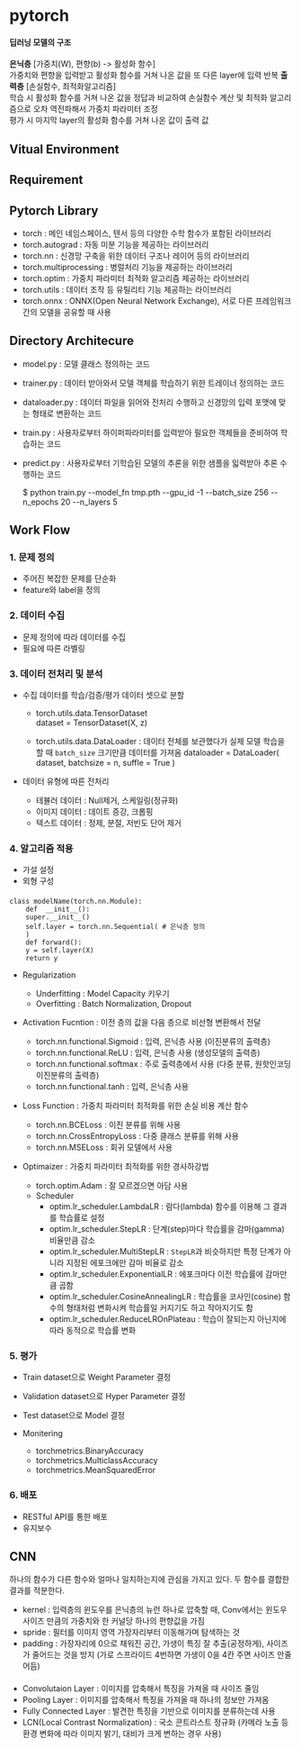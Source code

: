 # pytorch

#### 딥러닝 모델의 구조

**은닉층** [가중치(W), 편향(b) -> 활성화 함수]  
가중치와 편향을 입력받고 활성화 함수를 거쳐 나온 값을 또 다른 layer에 입력 반복
**출력층** [손실함수, 최적화알고리즘]  
학습 시 활성화 함수를 거쳐 나온 값을 정답과 비교하여 손실함수 계산 및 최적화 알고리즘으로 오차 역전파해서 가중치 파라미터 조정  
평가 시 마지막 layer의 활성화 함수를 거쳐 나온 값이 출력 값

## Vitual Environment

## Requirement

## Pytorch Library

-   torch : 메인 네임스페이스, 텐서 등의 다양한 수학 함수가 포함된 라이브러리
-   torch.autograd : 자동 미분 기능을 제공하는 라이브러리
-   torch.nn : 신경망 구축을 위한 데이터 구조나 레이어 등의 라이브러리
-   torch.multiprocessing : 병럴처리 기능을 제공하는 라이브러리
-   torch.optim : 가중치 파라미터 최적화 알고리즘 제공하는 라이브러리
-   torch.utils : 데이터 조작 등 유틸리티 기능 제공하는 라이브러리
-   torch.onnx : ONNX(Open Neural Network Exchange), 서로 다른 프레임워크 간의 모델을 공유할 때 사용

## Directory Architecure

-   model.py : 모델 클래스 정의하는 코드
-   trainer.py : 데이터 받아와서 모델 객체를 학습하기 위한 트레이너 정의하는 코드
-   dataloader.py : 데이터 파일을 읽어와 전처리 수행하고 신경망의 입력 포맷에 맞는 형태로 변환하는 코드
-   train.py : 사용자로부터 하이퍼파라미터를 입력받아 필요한 객체들을 준비하여 학습하는 코드
-   predict.py : 사용자로부터 기학습된 모델의 추론을 위한 샘플을 읿력받아 추론 수행하는 코드

    $ python train.py --model_fn tmp.pth --gpu_id -1 --batch_size 256 --n_epochs 20 --n_layers 5

## Work Flow

### 1. 문제 정의

-   주어진 복잡한 문제를 단순화
-   feature와 label을 정의

### 2. 데이터 수집

-   문제 정의에 따라 데이터를 수집
-   필요에 따른 라벨링

### 3. 데이터 전처리 및 분석

-   수집 데이터를 학습/검증/평가 데이터 셋으로 분할

    -   torch.utils.data.TensorDataset  
         dataset = TensorDataset(X, z)

    -   torch.utils.data.DataLoader : 데이터 전체를 보관했다가 실제 모델 학습을 할 때 `batch_size` 크기만큼 데이터를 가져옴
        dataloader = DataLoader(
        dataset,
        batchsize = n,
        suffle = True
        )

-   데이터 유형에 따른 전처리
    -   테뷸러 데이터 : Null제거, 스케일링(정규화)
    -   이미지 데이터 : 데이트 증강, 크롭핑
    -   텍스트 데이터 : 정제, 분절, 저빈도 단어 제거

### 4. 알고리즘 적용

-   가설 설정
-   외형 구성

####

    class modelName(torch.nn.Module):
        def  __init__():
        super.__init__()
        self.layer = torch.nn.Sequential( # 은닉층 정의
        )
        def forward():
        y = self.layer(X)
        return y

-   Regularization

    -   Underfitting : Model Capacity 키우기
    -   Overfitting : Batch Normalization, Dropout

-   Activation Fucntion : 이전 층의 값을 다음 층으로 비선형 변환해서 전달

    -   torch.nn.functional.Sigmoid : 입력, 은닉층 사용 (이진분류의 출력층)
    -   torch.nn.functional.ReLU : 입력, 은닉층 사용 (생성모델의 출력층)
    -   torch.nn.functional.softmax : 주로 출력층에서 사용 (다중 분류, 원핫인코딩 이진분류의 출력층)
    -   torch.nn.functional.tanh : 입력, 은닉층 사용

-   Loss Function : 가중치 파라미터 최적화를 위한 손실 비용 계산 함수

    -   torch.nn.BCELoss : 이진 분류를 위해 사용
    -   torch.nn.CrossEntropyLoss : 다중 클래스 분류를 위해 사용
    -   torch.nn.MSELoss : 회귀 모델에서 사용

-   Optimaizer : 가중치 파라미터 최적화를 위한 경사하강법
    -   torch.optim.Adam : 잘 모르겠으면 아담 사용
    -   Scheduler
        -   optim.lr_scheduler.LambdaLR : 람다(lambda) 함수를 이용해 그 결과를 학습률로 설정
        -   optim.lr_scheduler.StepLR : 단계(step)마다 학습률을 감마(gamma) 비율만큼 감소
        -   optim.lr_scheduler.MultiStepLR : `StepLR`과 비슷하지만 특정 단계가 아니라 지정된 에포크에만 감마 비율로 감소
        -   optim.lr_scheduler.ExponentialLR : 에포크마다 이전 학습률에 감마만큼 곱함
        -   optim.lr_scheduler.CosineAnnealingLR : 학습률을 코사인(cosine) 함수의 형태처럼 변화시켜 학습률일 커지기도 하고 작아지기도 함
        -   optim.lr_scheduler.ReduceLROnPlateau : 학습이 잘되는지 아닌지에 따라 동적으로 학습률 변화

### 5. 평가

-   Train dataset으로 Weight Parameter 결정
-   Validation dataset으로 Hyper Parameter 결정
-   Test dataset으로 Model 결정

-   Monitering
    -   torchmetrics.BinaryAccuracy
    -   torchmetrics.MulticlassAccuracy
    -   torchmetrics.MeanSquaredError

### 6. 배포

-   RESTful API를 통한 배포
-   유지보수

## CNN
하나의 함수가 다른 함수와 얼마나 일치하는지에 관심을 가지고 있다. 두 함수를 결합한 결과를 적분한다.  
- kernel : 입력층의 윈도우를 은닉층의 뉴런 하나로 압축할 때,
  Conv에서는 윈도우 사이즈 만큼의 가중치와 한 커널당 하나의 편향값을 가짐
- spride : 필터를 이미지 영역 가장자리부터 이동해가며 탐색하는 것
- padding : 가장자리에 0으로 채워진 공간, 가생이 특징 잘 추출(공정하게), 사이즈가 줄어드는 것을 방지
  (가로 스프라이드 4번하면 가생이 0을 4칸 주면 사이즈 안줄어듬)
####
- Convolutaion Layer : 이미지를 압축해서 특징을 가져올 때 사이즈 줄임
- Pooling Layer : 이미지를 압축해서 특징을 가져올 때 하나의 정보만 가져옴
- Fully Connected Layer : 발견한 특징을 기반으로 이미지를 분류하는데 사용
- LCN(Local Contrast Normalization) : 국소 콘트라스트 정규화 (카메라 노출 등 환경 변화에 따라 이미지 밝기, 대비가 크게 변하는 경우 사용)
